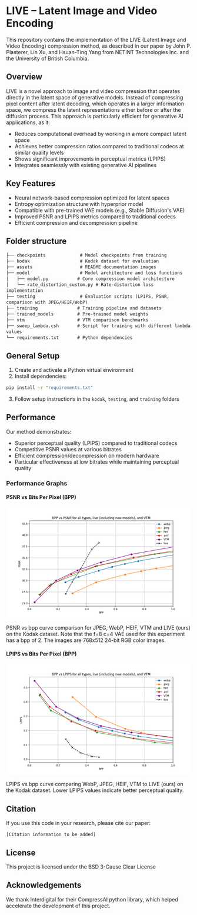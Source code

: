 # LIVE – Latent Image and Video Encoding

This repository contains the implementation of the LIVE (Latent Image and Video Encoding) compression method, as described in our paper by John P. Plasterer, Lin Xu, and Hsuan-Ting Yang from NETINT Technologies Inc. and the University of British Columbia.

## Overview

LIVE is a novel approach to image and video compression that operates directly in the latent space of generative models. Instead of compressing pixel content after latent decoding, which operates in a larger information space, we compress the latent representations either before or after the diffusion process. This approach is particularly efficient for generative AI applications, as it:

- Reduces computational overhead by working in a more compact latent space
- Achieves better compression ratios compared to traditional codecs at similar quality levels
- Shows significant improvements in perceptual metrics (LPIPS)
- Integrates seamlessly with existing generative AI pipelines

## Key Features

- Neural network-based compression optimized for latent spaces
- Entropy optimization structure with hyperprior model
- Compatible with pre-trained VAE models (e.g., Stable Diffusion's VAE)
- Improved PSNR and LPIPS metrics compared to traditional codecs
- Efficient compression and decompression pipeline

## Folder structure
```
├── checkpoints             # Model checkpoints from training
├── kodak                   # Kodak dataset for evaluation
├── assets                  # README documentation images
├── model                   # Model architecture and loss functions
│   ├── model.py           # Core compression model architecture
│   └── rate_distortion_custom.py # Rate-distortion loss implementation
├── testing                 # Evaluation scripts (LPIPS, PSNR, comparison with JPEG/HEIF/WebP)
├── training               # Training pipeline and datasets
├── trained_models         # Pre-trained model weights
├── vtm                    # VTM comparison benchmarks
├── sweep_lambda.csh       # Script for training with different lambda values
└── requirements.txt       # Python dependencies
```

## General Setup

1. Create and activate a Python virtual environment
2. Install dependencies:
```bash
pip install -r "requirements.txt"
```
3. Follow setup instructions in the `kodak`, `testing`, and `training` folders

## Performance

Our method demonstrates:
- Superior perceptual quality (LPIPS) compared to traditional codecs
- Competitive PSNR values at various bitrates
- Efficient compression/decompression on modern hardware
- Particular effectiveness at low bitrates while maintaining perceptual quality

### Performance Graphs

#### PSNR vs Bits Per Pixel (BPP)
![PSNR vs BPP comparison](assets/psnr_bpp.png)

PSNR vs bpp curve comparison for JPEG, WebP, HEIF, VTM and LIVE (ours) on the Kodak dataset. Note that the f=8 c=4 VAE used for this experiment has a bpp of 2. The images are 768x512 24-bit RGB color images.

#### LPIPS vs Bits Per Pixel (BPP)
![LPIPS vs BPP comparison](assets/lpips_bpp.png)

LPIPS vs bpp curve comparing WebP, JPEG, HEIF, VTM to LIVE (ours) on the Kodak dataset. Lower LPIPS values indicate better perceptual quality.

## Citation

If you use this code in your research, please cite our paper:

```
[Citation information to be added]
```
## License

This project is licensed under the BSD 3-Cause Clear License

## Acknowledgements

We thank Interdigital for their CompressAI python library, which helped accelerate the development of this project.
